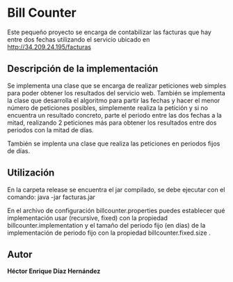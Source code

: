# Bill Counter

Este pequeño proyecto se encarga de contabilizar las facturas que hay entre dos fechas utilizando el servicio ubicado en http://34.209.24.195/facturas

## Descripción de la implementación

Se implementa una clase que se encarga de realizar peticiones web simples para poder obtener los resultados del servicio web.
También se implementa la clase que desarrolla el algoritmo para partir las fechas y hacer el menor número de peticiones posibles, simplemente realiza la petición y si no encuentra un resultado concreto, parte el periodo entre las dos fechas a la mitad, realizando 2 peticiones más para obtener los resultados entre dos periodos con la mitad de días.

También se implenta una clase que realiza las peticiones en periodos fijos de días.

## Utilización

En la carpeta release se encuentra el jar compilado, se debe ejecutar con el comando: java -jar facturas.jar <id> <start> <finish>

En el archivo de configuración billcounter.properties puedes establecer qué implementación usar (recursive, fixed) con la propiedad billcounter.implementation y el tamaño del periodo fijo (en días) de la implementación de periodo fijo con la propiedad billcounter.fixed.size .

## Autor

**Héctor Enrique Díaz Hernández**


